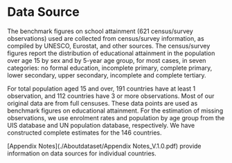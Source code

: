 ﻿
# Data Source

The benchmark figures on school attainment (621  census/survey observations) used are collected from census/survey information, as compiled by UNESCO, Eurostat, and other sources. The census/survey figures report the distribution of educational attainment in the population over age 15 by sex and by 5-year age group, for most cases, in seven categories: no formal education, incomplete primary, complete primary, lower secondary, upper secondary, incomplete and complete tertiary.

For total population aged 15 and over, 191 countries have at least 1 observation, and 112 countries have 3 or more observations. Most of our original data are from full censuses. These data points are used as benchmark figures on educational attainment. For the estimation of missing observations, we use enrolment rates and population by age group from the UIS database and UN population database, respectively. We have constructed complete estimates for the 146 countries.

[Appendix Notes](./Aboutdataset/Appendix Notes_V.1.0.pdf) provide information on data sources for individual countries.
